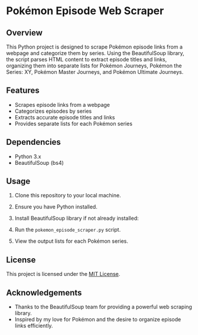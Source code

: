 # Pokémon Episode Web Scraper

## Overview
This Python project is designed to scrape Pokémon episode links from a webpage and categorize them by series. Using the BeautifulSoup library, the script parses HTML content to extract episode titles and links, organizing them into separate lists for Pokémon Journeys, Pokémon the Series: XY, Pokémon Master Journeys, and Pokémon Ultimate Journeys.

## Features
- Scrapes episode links from a webpage
- Categorizes episodes by series
- Extracts accurate episode titles and links
- Provides separate lists for each Pokémon series

## Dependencies
- Python 3.x
- BeautifulSoup (bs4)

## Usage
1. Clone this repository to your local machine.
2. Ensure you have Python installed.
3. Install BeautifulSoup library if not already installed:

4. Run the `pokemon_episode_scraper.py` script.
5. View the output lists for each Pokémon series.

## License
This project is licensed under the [MIT License](LICENSE).

## Acknowledgements
- Thanks to the BeautifulSoup team for providing a powerful web scraping library.
- Inspired by my love for Pokémon and the desire to organize episode links efficiently.

